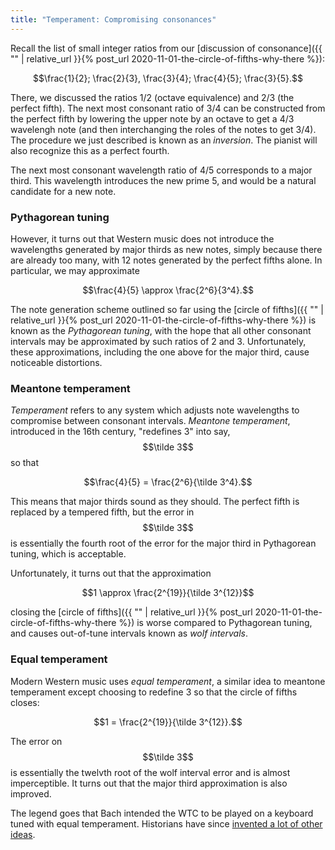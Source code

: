 ```yaml
---
title: "Temperament: Compromising consonances"
---
```


Recall the list of small integer ratios from our [discussion of consonance]({{ "" | relative_url }}{% post_url 2020-11-01-the-circle-of-fifths-why-there %}):

$$\frac{1}{2}; \frac{2}{3}, \frac{3}{4}; \frac{4}{5}; \frac{3}{5}.$$

There, we discussed the ratios 1/2 (octave equivalence) and 2/3 (the perfect fifth). The next most consonant ratio of 3/4 can be constructed from the perfect fifth by lowering the upper note by an octave to get a 4/3 wavelengh note (and then interchanging the roles of the notes to get 3/4). The procedure we just described is known as an _inversion_. The pianist will also recognize this as a perfect fourth.

The next most consonant wavelength ratio of 4/5 corresponds to a major third. This wavelength introduces the new prime 5, and would be a natural candidate for a new note.

### Pythagorean tuning

However, it turns out that Western music does not introduce the wavelengths generated by major thirds as new notes, simply because there are already too many, with 12 notes generated by the perfect fifths alone. In particular, we may approximate

$$\frac{4}{5} \approx \frac{2^6}{3^4}.$$

The note generation scheme outlined so far using the [circle of fifths]({{ "" | relative_url }}{% post_url 2020-11-01-the-circle-of-fifths-why-there %}) is known as the _Pythagorean tuning_, with the hope that all other consonant intervals may be approximated by such ratios of 2 and 3. Unfortunately, these approximations, including the one above for the major third, cause noticeable distortions.

### Meantone temperament

_Temperament_ refers to any system which adjusts note wavelengths to compromise between consonant intervals. _Meantone temperament_, introduced in the 16th century, "redefines 3" into say, $$\tilde 3$$ so that

$$\frac{4}{5} = \frac{2^6}{\tilde 3^4}.$$

This means that major thirds sound as they should. The perfect fifth is replaced by a tempered fifth, but the error in $$\tilde 3$$ is essentially the fourth root of the error for the major third in Pythagorean tuning, which is acceptable.

Unfortunately, it turns out that the approximation 

$$1 \approx \frac{2^{19}}{\tilde 3^{12}}$$

closing the [circle of fifths]({{ "" | relative_url }}{% post_url 2020-11-01-the-circle-of-fifths-why-there %}) is worse compared to Pythagorean tuning, and causes out-of-tune intervals known as _wolf intervals_.

### Equal temperament

Modern Western music uses _equal temperament_, a similar idea to meantone temperament except choosing to redefine 3 so that the circle of fifths closes:

$$1 = \frac{2^{19}}{\tilde 3^{12}}.$$

The error on $$\tilde 3$$ is essentially the twelvth root of the wolf interval error and is almost imperceptible. It turns out that the major third approximation is also improved.

The legend goes that Bach intended the WTC to be played on a keyboard tuned with equal temperament. Historians have since [invented a lot of other ideas](https://en.wikipedia.org/wiki/The_Well-Tempered_Clavier#Well-Tempered_tuning).
